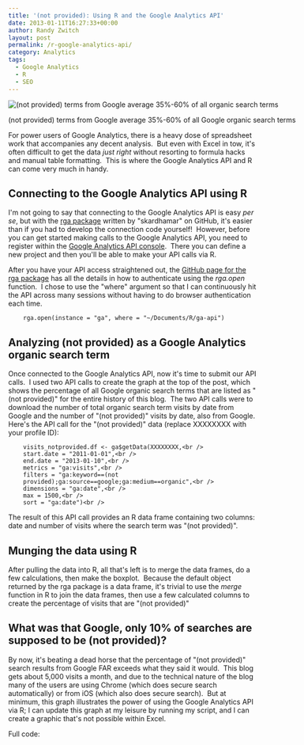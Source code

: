 ```yaml
---
title: '(not provided): Using R and the Google Analytics API'
date: 2013-01-11T16:27:33+00:00
author: Randy Zwitch
layout: post
permalink: /r-google-analytics-api/
category: Analytics
tags:
  - Google Analytics
  - R
  - SEO
---
```

<div id="attachment_1432" style="width: 610px" class="wp-caption aligncenter">
  <img class="size-full wp-image-1432" alt="(not provided) terms from Google average 35%-60% of all organic search terms" src="http://i1.wp.com/randyzwitch.com/wp-content/uploads/2013/01/google-not-provided.png?fit=600%2C331" srcset="http://i1.wp.com/randyzwitch.com/wp-content/uploads/2013/01/google-not-provided.png?w=600 600w, http://i1.wp.com/randyzwitch.com/wp-content/uploads/2013/01/google-not-provided.png?resize=150%2C82 150w, http://i1.wp.com/randyzwitch.com/wp-content/uploads/2013/01/google-not-provided.png?resize=300%2C165 300w, http://i1.wp.com/randyzwitch.com/wp-content/uploads/2013/01/google-not-provided.png?resize=500%2C275 500w" sizes="(max-width: 600px) 100vw, 600px" data-recalc-dims="1" />

  <p class="wp-caption-text">
    (not provided) terms from Google average 35%-60% of all Google organic search terms
  </p>
</div>

For power users of Google Analytics, there is a heavy dose of spreadsheet work that accompanies any decent analysis.  But even with Excel in tow, it's often difficult to get the data _just right_ without resorting to formula hacks and manual table formatting.  This is where the Google Analytics API and R can come very much in handy.



## Connecting to the Google Analytics API using R

I'm not going to say that connecting to the Google Analytics API is easy _per se_, but with the [rga package](http://skardhamar.github.com/rga/ "R Google Analytics API package") written by "skardhamar" on GitHub, it's easier than if you had to develop the connection code yourself!  However, before you can get started making calls to the Google Analytics API, you need to register within the [Google Analytics API console](https://code.google.com/apis/console/ "Google Analytics API console").  There you can define a new project and then you'll be able to make your API calls via R.

After you have your API access straightened out, the [GitHub page for the rga package](http://skardhamar.github.com/rga/ "RGA package instructions") has all the details in how to authenticate using the _rga.open_ function.  I chose to use the "where" argument so that I can continuously hit the API across many sessions without having to do browser authentication each time.

<p style="padding-left: 30px;">
  <code>rga.open(instance = "ga", where = "~/Documents/R/ga-api")</code>
</p>





## Analyzing (not provided) as a Google Analytics organic search term

Once connected to the Google Analytics API, now it's time to submit our API calls.  I used two API calls to create the graph at the top of the post, which shows the percentage of all Google organic search terms that are listed as "(not provided)" for the entire history of this blog.  The two API calls were to download the number of total organic search term visits by date from Google and the number of "(not provided)" visits by date, also from Google.  Here's the API call for the "(not provided)" data (replace XXXXXXXX with your profile ID):

<p style="padding-left: 30px;">
  <code>visits_notprovided.df &lt;- ga$getData(XXXXXXXX,&lt;br />
start.date = "2011-01-01",&lt;br />
end.date = "2013-01-10",&lt;br />
metrics = "ga:visits",&lt;br />
filters = "ga:keyword==(not provided);ga:source==google;ga:medium==organic",&lt;br />
dimensions = "ga:date",&lt;br />
max = 1500,&lt;br />
sort = "ga:date")&lt;br />
</code>
</p>

The result of this API call provides an R data frame containing two columns: date and number of visits where the search term was "(not provided)".

## Munging the data using R

After pulling the data into R, all that's left is to merge the data frames, do a few calculations, then make the boxplot.  Because the default object returned by the rga package is a data frame, it's trivial to use the _merge_ function in R to join the data frames, then use a few calculated columns to create the percentage of visits that are "(not provided)"

## What was that Google, only 10% of searches are supposed to be (not provided)?

By now, it's beating a dead horse that the percentage of "(not provided)" search results from Google FAR exceeds what they said it would.  This blog gets about 5,000 visits a month, and due to the technical nature of the blog many of the users are using Chrome (which does secure search automatically) or from iOS (which also does secure search).  But at minimum, this graph illustrates the power of using the Google Analytics API via R; I can update this graph at my leisure by running my script, and I can create a graphic that's not possible within Excel.

Full code:
